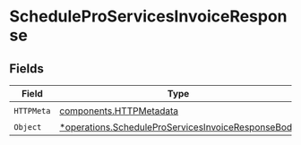 # ScheduleProServicesInvoiceResponse


## Fields

| Field                                                                                                                   | Type                                                                                                                    | Required                                                                                                                | Description                                                                                                             |
| ----------------------------------------------------------------------------------------------------------------------- | ----------------------------------------------------------------------------------------------------------------------- | ----------------------------------------------------------------------------------------------------------------------- | ----------------------------------------------------------------------------------------------------------------------- |
| `HTTPMeta`                                                                                                              | [components.HTTPMetadata](../../models/components/httpmetadata.md)                                                      | :heavy_check_mark:                                                                                                      | N/A                                                                                                                     |
| `Object`                                                                                                                | [*operations.ScheduleProServicesInvoiceResponseBody](../../models/operations/scheduleproservicesinvoiceresponsebody.md) | :heavy_minus_sign:                                                                                                      | Success                                                                                                                 |